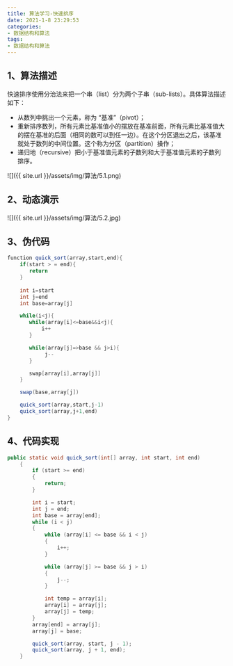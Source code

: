 ```yaml
---
title: 算法学习-快速排序
date: 2021-1-8 23:29:53
categories:
- 数据结构和算法
tags:
- 数据结构和算法
---
```


## 1、算法描述

快速排序使用分治法来把一个串（list）分为两个子串（sub-lists）。具体算法描述如下：

- 从数列中挑出一个元素，称为 “基准”（pivot）；
- 重新排序数列，所有元素比基准值小的摆放在基准前面，所有元素比基准值大的摆在基准的后面（相同的数可以到任一边）。在这个分区退出之后，该基准就处于数列的中间位置。这个称为分区（partition）操作；
- 递归地（recursive）把小于基准值元素的子数列和大于基准值元素的子数列排序。

![]({{ site.url }}/assets/img/算法/5.1.png)


## 2、动态演示
![]({{ site.url }}/assets/img/算法/5.2.jpg)

## 3、伪代码

```java
function quick_sort(array,start,end){
	if(start > = end){
	   return
	}
    
    int i=start
    int j=end
    int base=array[j]

	while(i<j){
       while(array[i]<=base&&i<j){
           i++
       }    

       while(array[j]=>base && j>i){
            j--
       }

       swap[array[i],array[j]]
	}

	swap(base,array[j])

    quick_sort(array,start,j-1)
    quick_sort(array,j+1,end)
}
```



## 4、代码实现

```java
public static void quick_sort(int[] array, int start, int end)
    {
        if (start >= end)
        {
            return;
        }

        int i = start;
        int j = end;
        int base = array[end];
        while (i < j)
        {
            while (array[i] <= base && i < j)
            {
                i++;
            }

            while (array[j] >= base && j > i)
            {
                j--;
            }

            int temp = array[i];
            array[i] = array[j];
            array[j] = temp;
        }
        array[end] = array[j];
        array[j] = base;

        quick_sort(array, start, j - 1);
        quick_sort(array, j + 1, end);
    }
```
